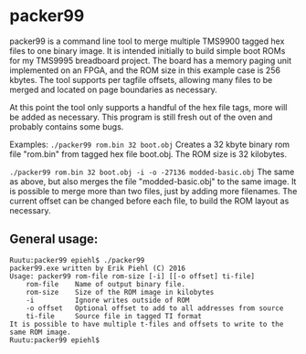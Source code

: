 # packer99
packer99 is a command line tool to merge multiple TMS9900 tagged hex files to one binary image. It is intended initially to build simple boot ROMs for my TMS9995 breadboard project. The board has a memory paging unit implemented on an FPGA, and the ROM size in this example case is 256 kbytes. The tool supports per tagfile offsets, allowing many files to be merged and located on page boundaries as necessary.

At this point the tool only supports a handful of the hex file tags, more will be added as necessary.
This program is still fresh out of the oven and probably contains some bugs.

Examples:
`./packer99 rom.bin 32 boot.obj`
Creates a 32 kbyte binary rom file "rom.bin" from tagged hex file boot.obj. The ROM size is 32 kilobytes.
  
`./packer99 rom.bin 32 boot.obj -i -o -27136 modded-basic.obj`
The same as above, but also merges the file "modded-basic.obj" to the same image. It is possible to merge more than two files, just by adding more filenames. The current offset can be changed before each file, to build the ROM layout as necessary.

## General usage:
```  
Ruutu:packer99 epiehl$ ./packer99
packer99.exe written by Erik Piehl (C) 2016
Usage: packer99 rom-file rom-size [-i] [[-o offset] ti-file]
	rom-file	Name of output binary file.
	rom-size	Size of the ROM image in kilobytes
	-i		    Ignore writes outside of ROM
	-o offset	Optional offset to add to all addresses from source
	ti-file		Source file in tagged TI format
It is possible to have multiple t-files and offsets to write to the same ROM image.
Ruutu:packer99 epiehl$
```
